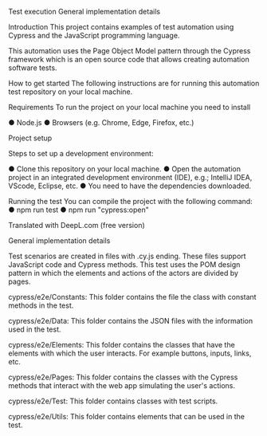 Test execution
General implementation details

Introduction
This project contains examples of test automation using Cypress and the JavaScript programming language. 

This automation uses the Page Object Model pattern through the Cypress framework which is an open source code that allows creating automation software tests.

How to get started
The following instructions are for running this automation test repository on your local machine.

Requirements
To run the project on your local machine you need to install

●	Node.js
●	Browsers (e.g. Chrome, Edge, Firefox, etc.)

Project setup

Steps to set up a development environment:

●	Clone this repository on your local machine.
●	Open the automation project in an integrated development environment (IDE), e.g.; IntelliJ IDEA, VScode, Eclipse, etc.
●	You need to have the dependencies downloaded.

Running the test
You can compile the project with the following command:
●	npm run test
●	npm run "cypress:open"

Translated with DeepL.com (free version)



General implementation details

Test scenarios are created in files with .cy.js ending. These files support JavaScript code and Cypress methods. This test uses the POM design pattern in which the elements and actions of the actors are divided by pages.


cypress/e2e/Constants: This folder contains the file the class with constant methods in the test.

cypress/e2e/Data: This folder contains the JSON files with the information used in the test.

cypress/e2e/Elements: This folder contains the classes that have the elements with which the user interacts. For example buttons, inputs, links, etc.

cypress/e2e/Pages: This folder contains the classes with the Cypress methods that interact with the web app simulating the user's actions.

cypress/e2e/Test: This folder contains classes with test scripts.

cypress/e2e/Utils: This folder contains elements that can be used in the test.
